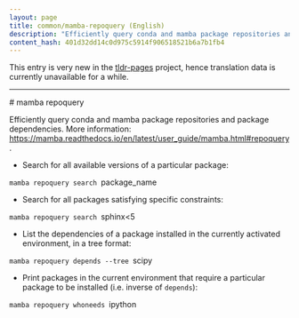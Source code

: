 ```yaml
---
layout: page
title: common/mamba-repoquery (English)
description: "Efficiently query conda and mamba package repositories and package dependencies."
content_hash: 401d32dd14c0d975c5914f906518521b6a7b1fb4
---
```


This entry is very new in the [tldr-pages](https://github.com/tldr-pages/tldr) project, hence translation data is currently unavailable for a while.

<hr># mamba repoquery

Efficiently query conda and mamba package repositories and package dependencies.
More information: <https://mamba.readthedocs.io/en/latest/user_guide/mamba.html#repoquery>.

- Search for all available versions of a particular package:

`mamba repoquery search `<span class="tldr-var badge badge-pill bg-dark-lm bg-white-dm text-white-lm text-dark-dm font-weight-bold">package_name</span>

- Search for all packages satisfying specific constraints:

`mamba repoquery search `<span class="tldr-var badge badge-pill bg-dark-lm bg-white-dm text-white-lm text-dark-dm font-weight-bold">sphinx<5</span>

- List the dependencies of a package installed in the currently activated environment, in a tree format:

`mamba repoquery depends --tree `<span class="tldr-var badge badge-pill bg-dark-lm bg-white-dm text-white-lm text-dark-dm font-weight-bold">scipy</span>

- Print packages in the current environment that require a particular package to be installed (i.e. inverse of `depends`):

`mamba repoquery whoneeds `<span class="tldr-var badge badge-pill bg-dark-lm bg-white-dm text-white-lm text-dark-dm font-weight-bold">ipython</span>
